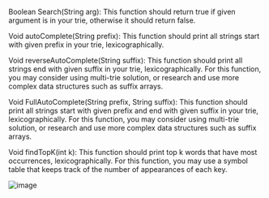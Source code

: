 Boolean Search(String arg): This function should return true if given argument is in your trie, 
otherwise it should return false. 

Void autoComplete(String prefix): This function should print all strings start with given prefix in 
your trie, lexicographically. 

Void reverseAutoComplete(String suffix): This function should print all strings end with given 
suffix in your trie, lexicographically. For this function, you may consider using multi-trie solution, or 
research and use more complex data structures such as suffix arrays.
 
Void FullAutoComplete(String prefix, String suffix): This function should print all strings start with 
given prefix and end with given suffix in your trie, lexicographically. For this function, you may 
consider using multi-trie solution, or research and use more complex data structures such as suffix 
arrays. 

Void findTopK(int k): This function should print top k words that have most occurrences, 
lexicographically. For this function, you may use a symbol table that keeps track of the number of 
appearances of each key.

![image](https://github.com/alikendir0/224-hw4/assets/115409752/ae72090f-bfbc-4162-bff9-fe8dafa75346)
